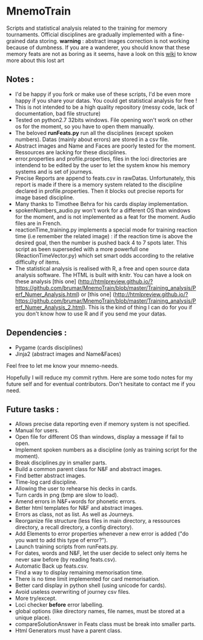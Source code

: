# MnemoTrain
Scripts and statistical analysis related to the training for memory tournaments.
Official disciplines are gradually implemented with a fine-grained data storing.
**warning** : abstract images correction is not working because of dumbness.
If you are a wanderer, you should know that these memory feats are not as boring as it seems, have a look on this [wiki](http://mt.artofmemory.com/wiki/Main_Page) to know more about this lost art
## Notes :
- I'd be happy if you fork or make use of these scripts, I'd be even more happy if you share your datas. You could get statistical analysis for free !
- This is not intended to be a high quality repository (messy code, lack of documentation, bad file structure)
- Tested on python2.7 32bits windows. File opening won't work on other os for the moment, so you have to open them manually.
- The beloved **runFeats.py** run all the disciplines (except spoken numbers). Datas (mainly about errors) are stored in a csv file.
- Abstract images and Name and Faces are poorly tested for the moment. Ressources are lacking for these disciplines.
- error.properties and profile.properties, files in the loci directories are intendend to be edited by the user to let the system know his memory systems and is set of journeys.
- Precise Reports are append to feats.csv in rawDatas. Unfortunately, this report is made if there is a memory system related to the discipline declared in profile.properties. Then it blocks out precise reports for image based discipline.
- Many thanks to Timothee Behra for his cards display implementation.
- spokenNumbers_audio.py won't work for a different OS than windows for the moment, and is not implemented as a feat for the moment. Audio files are in French.
- reactionTime_training.py implements a special mode for training reaction time (i.e remember the related image) : if the reaction time is above the desired goal, then the number is pushed back 4 to 7 spots later. This script as been superseded with a more powerfull one (ReactionTimeVector.py) which set smart odds according to the relative difficulty of items.
- The statistical analysis is realised with R, a free and open source data analysis software. The HTML is built with knitr.
You can have a look on these analysis [this one] (http://htmlpreview.github.io/?https://github.com/brumar/MnemoTrain/blob/master/Training_analysis/Perf_Numer_Analysis.html) or  [this one] (http://htmlpreview.github.io/?https://github.com/brumar/MnemoTrain/blob/master/Training_analysis/Perf_Numer_Analysis_2.html). This is the kind of thing I can do for you if you don't know how to use R and if you send me your datas.

## Dependencies :
- Pygame (cards disciplines)
- Jinja2 (abstract images and Name&Faces)

Feel free to let me know your mnemo-needs.

Hopefully I will reduce my commit rythm. Here are some todo notes for my future self and for eventual contributors.
Don't hesitate to contact me if you need.

## Future tasks :
- Allows precise data reporting even if memory system is not specified.
- Manual for users.
- Open file for different OS than windows, display a message if fail to open.
- Implement spoken numbers as a discipline (only as training script for the moment).
- Break disciplines.py in smaller parts.
- Build a common parent class for N&F and abstract images.
- Find better abstract images.
- Time-log card discipline.
- Allowing the user to rehearse his decks in cards.
- Turn cards in png (bmp are slow to load).
- Amend errors in N&F+words for phonetic errors.
- Better html templates for N&F and abstract images.
- Errors as class, not as list. As well as Journeys.
- Reorganize file structure (less files in main directory, a ressources directory, a recall directory, a config directory).
- Add Elements to error properties whenever a new error is added ("do you want to add this type of error?").
- Launch training scripts from runFeats.py.
- For dates, words and N&F, let the user decide to select only items he never saw before (by reading feats.csv).
- Automatic Back up feats.csv.
- Find a way to display remaining memorisation time.
- There is no time limit implemented for card memorisation.
- Better card display in python shell (using unicode for cards).
- Avoid useless overwriting of journey csv files.
- More try/except.
- Loci checker **before** error labelling.
- global options (like directory names, file names, must be stored at a unique place).
- compareSolutionAnswer in Feats class must be break into smaller parts.
- Html Generators must have a parent class.